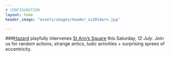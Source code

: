 ```yaml
---
# CONFIGURATION
layout: home
header_image: "assets/images/header_ss2014wrn.jpg"

---
```

###[Hazard](/current/2014-hazard) playfully intervenes [St Ann’s Square](http://bit.ly/1wrGmvW) this Saturday, *12 July*. Join us for random actions, strange antics, ludic activities + surprising sprees of eccentricity.
